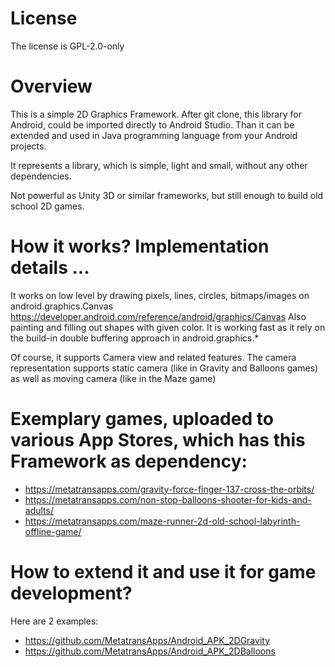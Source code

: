 # License

The license is GPL-2.0-only

# Overview

This is a simple 2D Graphics Framework.
After git clone, this library for Android, could be imported directly to Android Studio. Than it can be extended and used in Java programming language from your Android projects.

It represents a library, which is simple, light and small, without any other dependencies.

Not powerful as Unity 3D or similar frameworks, but still enough to build old school 2D games.

# How it works? Implementation details ...

It works on low level by drawing pixels, lines, circles, bitmaps/images on android.graphics.Canvas https://developer.android.com/reference/android/graphics/Canvas
Also painting and filling out shapes with given color.
It is working fast as it rely on the build-in double buffering approach in android.graphics.*

Of course, it supports Camera view and related features. The camera representation supports static camera (like in Gravity and Balloons games) as well as moving camera (like in the Maze game)

# Exemplary games, uploaded to various App Stores, which has this Framework as dependency:
  - https://metatransapps.com/gravity-force-finger-137-cross-the-orbits/
  - https://metatransapps.com/non-stop-balloons-shooter-for-kids-and-adults/
  - https://metatransapps.com/maze-runner-2d-old-school-labyrinth-offline-game/
  
# How to extend it and use it for game development?
Here are 2 examples:
  - https://github.com/MetatransApps/Android_APK_2DGravity
  - https://github.com/MetatransApps/Android_APK_2DBalloons

